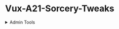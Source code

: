 # Vux-A21-Sorcery-Tweaks
<details>
	<summary>Admin Tools</summary>
	<ul>
		<li>Added elixirs that will boost Sorcery skills to 100 for testing</li>
		<li>Added a turn in quest for testing</li>
	</ul>
	<summary>Elixir boost from level 1</summary>
	<ul>
		<li>Elixirs should now add the damage and essence find bonuses prior to level 100</li>
	</ul>
	<summary>Extend fallen lootbag duration</summary>
	<ul>
		<li>Increased alive time of Sorcery loot containers to 40 minutes</li>
	</ul>
	<summary>Remove supporter key requirements</summary>
	<ul>
		<li>Removed the need to have the supporter key buff active for crafting certain items</li>
	</ul>
</details>